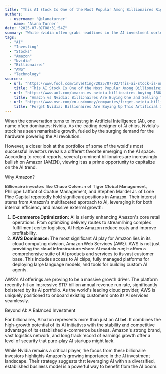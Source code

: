 ```yaml
---
title: "This AI Stock Is One of the Most Popular Among Billionaires Right Now (Hint: It's Not Nvidia)"
authors:
  - username: '@alanaturner'
    name: 'Alana Turner'
date: "2025-07-02T08:31:54Z"
summary: "While Nvidia often grabs headlines in the AI investment world, several prominent billionaires are quietly placing big bets on a different tech giant for its AI potential: Amazon. Discover why these savvy investors see Amazon as a key player in the AI boom."
tags:
  - "AI"
  - "Investing"
  - "Stocks"
  - "Amazon"
  - "Nvidia"
  - "Billionaires"
  - "AWS"
  - "Technology"
sources:
  - url: "https://www.fool.com/investing/2025/07/02/this-ai-stock-is-one-of-the-most-popular-among-bil/"
    title: "This AI Stock Is One of the Most Popular Among Billionaires Right Now (Hint: It's Not Nvidia)"
  - url: "https://www.aol.com/amazon-vs-nvidia-billionaires-buying-180800538.html"
    title: "Amazon vs Nvidia: Billionaires Are Buying One and Selling the Other"
  - url: "https://www.msn.com/en-us/money/companies/forget-nvidia-billionaires-are-buying-up-this-artificial-intelligence-ai-stock-instead/ar-BB1pJ0RS"
    title: "Forget Nvidia: Billionaires Are Buying Up This Artificial Intelligence (AI) Stock Instead"
---
```


When the conversation turns to investing in Artificial Intelligence (AI), one name often dominates: Nvidia. As the leading designer of AI chips, Nvidia's stock has seen remarkable growth, fueled by the surging demand for the hardware powering the AI revolution.

However, a closer look at the portfolios of some of the world's most successful investors reveals a different favorite emerging in the AI space. According to recent reports, several prominent billionaires are increasingly bullish on Amazon (AMZN), viewing it as a prime opportunity to capitalize on the AI trend.

Why Amazon?

Billionaire investors like Chase Coleman of Tiger Global Management, Philippe Laffont of Coatue Management, and Stephen Mandel Jr. of Lone Pine Capital reportedly hold significant positions in Amazon. Their interest stems from Amazon's multifaceted approach to AI, leveraging it for both internal efficiency and massive external growth:

1.  **E-commerce Optimization:** AI is silently enhancing Amazon's core retail operations. From optimizing delivery routes to streamlining complex fulfillment center logistics, AI helps Amazon reduce costs and improve profitability.
2.  **AWS Dominance:** The most significant AI play for Amazon lies in its cloud computing division, Amazon Web Services (AWS). AWS is not just providing the cloud infrastructure where AI models run; it offers a comprehensive suite of AI products and services to its vast customer base. This includes access to AI chips, fully managed platforms for deploying large language models, and tools for building custom AI agents.

AWS's AI offerings are proving to be a massive growth driver. The platform recently hit an impressive $117 billion annual revenue run rate, significantly bolstered by its AI portfolio. As the world's leading cloud provider, AWS is uniquely positioned to onboard existing customers onto its AI services seamlessly.

Beyond AI: A Balanced Investment

For billionaires, Amazon represents more than just an AI bet. It combines the high-growth potential of its AI initiatives with the stability and competitive advantage of its established e-commerce business. Amazon's strong brand, vast logistics network, and long track record of earnings growth offer a level of security that pure-play AI startups might lack.

While Nvidia remains a critical player, the focus from these billionaire investors highlights Amazon's growing importance in the AI investment landscape. Their strategy suggests that leveraging AI within a diversified, established business model is a powerful way to benefit from the AI boom.
